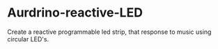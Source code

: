 # Aurdrino-reactive-LED
Create a reactive programmable led strip, that response to music using circular LED's.

